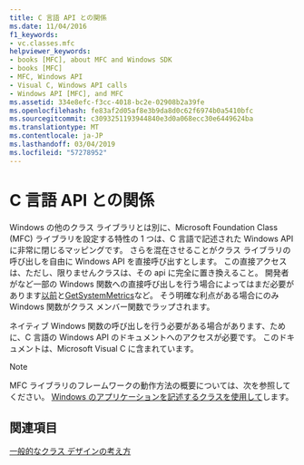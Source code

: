 ```yaml
---
title: C 言語 API との関係
ms.date: 11/04/2016
f1_keywords:
- vc.classes.mfc
helpviewer_keywords:
- books [MFC], about MFC and Windows SDK
- books [MFC]
- MFC, Windows API
- Visual C, Windows API calls
- Windows API [MFC], and MFC
ms.assetid: 334e8efc-f3cc-4018-bc2e-02908b2a39fe
ms.openlocfilehash: fe83af2d05af8e3b9da8d0c62f6974b0a5410bfc
ms.sourcegitcommit: c3093251193944840e3d0a068ecc30e6449624ba
ms.translationtype: MT
ms.contentlocale: ja-JP
ms.lasthandoff: 03/04/2019
ms.locfileid: "57278952"
---
```

# <a name="relationship-to-the-c-language-api"></a>C 言語 API との関係

Windows の他のクラス ライブラリとは別に、Microsoft Foundation Class (MFC) ライブラリを設定する特性の 1 つは、C 言語で記述された Windows API に非常に閉じるマッピングです。 さらを混在させることがクラス ライブラリの呼び出しを自由に Windows API を直接呼び出すとします。 この直接アクセスは、ただし、限りませんクラスは、その api に完全に置き換えること。 開発者がなど一部の Windows 関数への直接呼び出しを行う場合によってはまだ必要があります[以前](/windows/desktop/api/winuser/nf-winuser-setcursor)と[GetSystemMetrics](/windows/desktop/api/winuser/nf-winuser-getsystemmetrics)など。 そう明確な利点がある場合にのみ Windows 関数がクラス メンバー関数でラップされます。

ネイティブ Windows 関数の呼び出しを行う必要がある場合があります、ために、C 言語の Windows API のドキュメントへのアクセスが必要です。 このドキュメントは、Microsoft Visual C に含まれています。

> [!NOTE]
>  MFC ライブラリのフレームワークの動作方法の概要については、次を参照してください。 [Windows のアプリケーションを記述するクラスを使用して](../mfc/using-the-classes-to-write-applications-for-windows.md)します。

## <a name="see-also"></a>関連項目

[一般的なクラス デザインの考え方](../mfc/general-class-design-philosophy.md)
